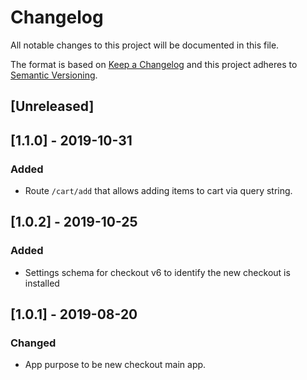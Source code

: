 # Changelog

All notable changes to this project will be documented in this file.

The format is based on [Keep a Changelog](http://keepachangelog.com/en/1.0.0/)
and this project adheres to [Semantic Versioning](http://semver.org/spec/v2.0.0.html).

## [Unreleased]

## [1.1.0] - 2019-10-31

### Added

- Route `/cart/add` that allows adding items to cart via query string.

## [1.0.2] - 2019-10-25

### Added

- Settings schema for checkout v6 to identify the new checkout is installed

## [1.0.1] - 2019-08-20

### Changed

- App purpose to be new checkout main app.
